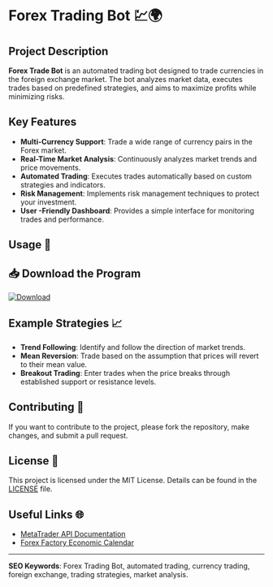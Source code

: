 # Forex Trading Bot 💹🌍

## Project Description
**Forex Trade Bot** is an automated trading bot designed to trade currencies in the foreign exchange market. The bot analyzes market data, executes trades based on predefined strategies, and aims to maximize profits while minimizing risks.

## Key Features
- **Multi-Currency Support**: Trade a wide range of currency pairs in the Forex market.
- **Real-Time Market Analysis**: Continuously analyzes market trends and price movements.
- **Automated Trading**: Executes trades automatically based on custom strategies and indicators.
- **Risk Management**: Implements risk management techniques to protect your investment.
- **User -Friendly Dashboard**: Provides a simple interface for monitoring trades and performance.



## Usage 🚀
<h2>📥 Download the Program</h2>
<a href="#" download>
  <img src="https://img.shields.io/badge/Download-blue?logo=Download&logoColor=white&style=for-the-badge" alt="Download"/>
</a>


## Example Strategies 📈
- **Trend Following**: Identify and follow the direction of market trends.
- **Mean Reversion**: Trade based on the assumption that prices will revert to their mean value.
- **Breakout Trading**: Enter trades when the price breaks through established support or resistance levels.

## Contributing 🤝
If you want to contribute to the project, please fork the repository, make changes, and submit a pull request.

## License 📄
This project is licensed under the MIT License. Details can be found in the [LICENSE](LICENSE) file.

## Useful Links 🌐
- [MetaTrader API Documentation](https://www.mql5.com/en/docs/integration)
- [Forex Factory Economic Calendar](https://www.forexfactory.com/calendar.php)

---

**SEO Keywords**: Forex Trading Bot, automated trading, currency trading, foreign exchange, trading strategies, market analysis.
